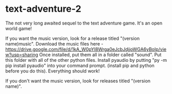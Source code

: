 # text-adventure-2
The not very long awaited sequel to the text adventure game. It's an open world game!

If you want the music version, look for a release titled "(version name)music".
Download the music files here - https://drive.google.com/file/d/1kA_W0pYI8Wrga0eJcbJdjjoWGA6yBoIp/view?usp=sharing
Once installed, put them all in a folder called "sound". Put this folder with all of the other python files.
Install pyaudio by putting "py -m pip install pyaudio" into your command prompt. (install pip and python before you do this).
Everything should work!

If you don't want the music version, look for releases titled "(version name)".
